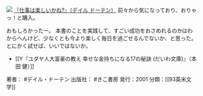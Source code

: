 [![](https://images-fe.ssl-images-amazon.com/images/I/51-akDCvHzL._SL160_.jpg)](http://www.amazon.co.jp/exec/obidos/ASIN/4877710787/choiyaki81-22/ref=nosim)
[『仕事は楽しいかね?』（デイル ドーテン）](http://www.amazon.co.jp/exec/obidos/ASIN/4877710787/choiyaki81-22/ref=nosim)
前々から気になっており、おりゃっ！と購入。

おもしろかったー。
本書のことを実践して、すごい成功をおさめれるのかはわからへんけど、少なくとも今より楽しく毎日を過ごせるんでないか、と思った。
とにかく試せば、いいではないか。

- [[Y『ユダヤ人大富豪の教え 幸せな金持ちになる17の秘訣 (だいわ文庫)』（本田 健）]]

著者： #デイル・ドーテン 
出版社： #きこ書房
発行：2001
分類：[[93英米文学]]